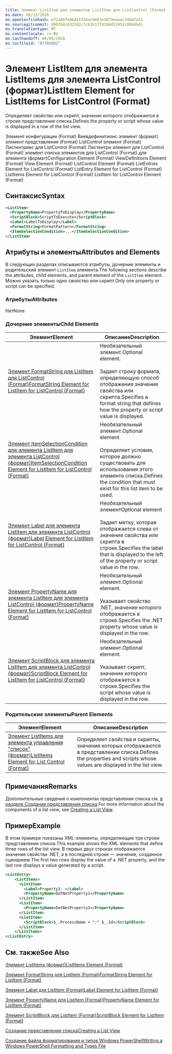 ```yaml
---
title: Элемент ListItem для элементов ListItem для ListControl (Format) | Документация Майкрософт
ms.date: 09/13/2016
ms.openlocfilehash: e72a887e8bd1f93bacb663e3079eeaec34bdfa51
ms.sourcegitcommit: 0907b8c6322d2c7c61b17f8168d53452c8964b41
ms.translationtype: MT
ms.contentlocale: ru-RU
ms.lasthandoff: 08/05/2020
ms.locfileid: "87785682"
---
```

# <a name="listitem-element-for-listitems-for-listcontrol-format"></a><span data-ttu-id="a56ac-102">Элемент ListItem для элемента ListItems для элемента ListControl (формат)</span><span class="sxs-lookup"><span data-stu-id="a56ac-102">ListItem Element for ListItems for ListControl (Format)</span></span>

<span data-ttu-id="a56ac-103">Определяет свойство или скрипт, значение которого отображается в строке представления списка.</span><span class="sxs-lookup"><span data-stu-id="a56ac-103">Defines the property or script whose value is displayed in a row of the list view.</span></span>

<span data-ttu-id="a56ac-104">Элемент конфигурации (Format) Виевдефинитионс элемент (формат) элемент представления (Format) ListControl элемент (Format) Листентриес для ListControl (Format) Листентри элемент для ListControl (Format) элемент списка элементов для ListControl (Format) для элемента (формат)</span><span class="sxs-lookup"><span data-stu-id="a56ac-104">Configuration Element (Format) ViewDefinitions Element (Format) View Element (Format) ListControl Element (Format) ListEntries Element for ListControl (Format) ListEntry Element for ListControl (Format) ListItems Element for ListControl (Format) ListItem for ListControl Element (Format)</span></span>

## <a name="syntax"></a><span data-ttu-id="a56ac-105">Синтаксис</span><span class="sxs-lookup"><span data-stu-id="a56ac-105">Syntax</span></span>

```xml
<ListItem>
  <PropertyName>PropertyToDisplay</PropertyName>
  <ScriptBlock>ScriptToExecute</ScriptBlock>
  <Label>LabelToDisplay</Label>
  <FormatString>FormatPattern</FormatString>
  <ItemSelectionCondition>...</ItemSelectionCondition>
</ListItem>
```

## <a name="attributes-and-elements"></a><span data-ttu-id="a56ac-106">Атрибуты и элементы</span><span class="sxs-lookup"><span data-stu-id="a56ac-106">Attributes and Elements</span></span>

<span data-ttu-id="a56ac-107">В следующих разделах описываются атрибуты, дочерние элементы и родительский элемент `ListItem` элемента.</span><span class="sxs-lookup"><span data-stu-id="a56ac-107">The following sections describe the attributes, child elements, and parent element of the `ListItem` element.</span></span> <span data-ttu-id="a56ac-108">Можно указать только одно свойство или скрипт.</span><span class="sxs-lookup"><span data-stu-id="a56ac-108">Only one property or script can be specified.</span></span>

### <a name="attributes"></a><span data-ttu-id="a56ac-109">Атрибуты</span><span class="sxs-lookup"><span data-stu-id="a56ac-109">Attributes</span></span>

<span data-ttu-id="a56ac-110">Нет</span><span class="sxs-lookup"><span data-stu-id="a56ac-110">None</span></span>

### <a name="child-elements"></a><span data-ttu-id="a56ac-111">Дочерние элементы</span><span class="sxs-lookup"><span data-stu-id="a56ac-111">Child Elements</span></span>

|<span data-ttu-id="a56ac-112">Элемент</span><span class="sxs-lookup"><span data-stu-id="a56ac-112">Element</span></span>|<span data-ttu-id="a56ac-113">Описание</span><span class="sxs-lookup"><span data-stu-id="a56ac-113">Description</span></span>|
|-------------|-----------------|
|[<span data-ttu-id="a56ac-114">Элемент FormatString для ListItem для ListControl (Format)</span><span class="sxs-lookup"><span data-stu-id="a56ac-114">FormatString Element for ListItem for ListControl (Format)</span></span>](./formatstring-element-for-listitem-for-listcontrol-format.md)|<span data-ttu-id="a56ac-115">Необязательный элемент.</span><span class="sxs-lookup"><span data-stu-id="a56ac-115">Optional element.</span></span><br /><br /> <span data-ttu-id="a56ac-116">Задает строку формата, определяющую способ отображения значения свойства или скрипта.</span><span class="sxs-lookup"><span data-stu-id="a56ac-116">Specifies a format string that defines how the property or script value is displayed.</span></span>|
|[<span data-ttu-id="a56ac-117">Элемент ItemSelectionCondition для элемента ListItem для элемента ListControl (формат)</span><span class="sxs-lookup"><span data-stu-id="a56ac-117">ItemSelectionCondition Element for ListItem for ListControl (Format)</span></span>](./itemselectioncondition-element-for-listitem-for-listcontrol-format.md)|<span data-ttu-id="a56ac-118">Необязательный элемент.</span><span class="sxs-lookup"><span data-stu-id="a56ac-118">Optional element.</span></span><br /><br /> <span data-ttu-id="a56ac-119">Определяет условие, которое должно существовать для использования этого элемента списка.</span><span class="sxs-lookup"><span data-stu-id="a56ac-119">Defines the condition that must exist for this list item to be used.</span></span>|
|[<span data-ttu-id="a56ac-120">Элемент Label для элемента ListItem для элемента ListControl (формат)</span><span class="sxs-lookup"><span data-stu-id="a56ac-120">Label Element for ListItem for ListControl (Format)</span></span>](./label-element-for-listitem-for-listcontrol-format.md)|<span data-ttu-id="a56ac-121">Необязательный элемент</span><span class="sxs-lookup"><span data-stu-id="a56ac-121">Optional element</span></span><br /><br /> <span data-ttu-id="a56ac-122">Задает метку, которая отображается слева от значения свойства или скрипта в строке.</span><span class="sxs-lookup"><span data-stu-id="a56ac-122">Specifies the label that is displayed to the left of the property or script value in the row.</span></span>|
|[<span data-ttu-id="a56ac-123">Элемент PropertyName для элемента ListItem для элемента ListControl (формат)</span><span class="sxs-lookup"><span data-stu-id="a56ac-123">PropertyName Element for ListItem for ListControl (Format)</span></span>](./propertyname-element-for-listitem-for-listcontrol-format.md)|<span data-ttu-id="a56ac-124">Необязательный элемент.</span><span class="sxs-lookup"><span data-stu-id="a56ac-124">Optional element.</span></span><br /><br /> <span data-ttu-id="a56ac-125">Указывает свойство .NET, значение которого отображается в строке.</span><span class="sxs-lookup"><span data-stu-id="a56ac-125">Specifies the .NET property whose value is displayed in the row.</span></span>|
|[<span data-ttu-id="a56ac-126">Элемент ScriptBlock для элемента ListItem для элемента ListControl (формат)</span><span class="sxs-lookup"><span data-stu-id="a56ac-126">ScriptBlock Element for ListItem for ListControl (Format)</span></span>](./scriptblock-element-for-listitem-for-listcontrol-format.md)|<span data-ttu-id="a56ac-127">Необязательный элемент.</span><span class="sxs-lookup"><span data-stu-id="a56ac-127">Optional element.</span></span><br /><br /> <span data-ttu-id="a56ac-128">Указывает скрипт, значение которого отображается в строке.</span><span class="sxs-lookup"><span data-stu-id="a56ac-128">Specifies the script whose value is displayed in the row.</span></span>|

### <a name="parent-elements"></a><span data-ttu-id="a56ac-129">Родительские элементы</span><span class="sxs-lookup"><span data-stu-id="a56ac-129">Parent Elements</span></span>

|<span data-ttu-id="a56ac-130">Элемент</span><span class="sxs-lookup"><span data-stu-id="a56ac-130">Element</span></span>|<span data-ttu-id="a56ac-131">Описание</span><span class="sxs-lookup"><span data-stu-id="a56ac-131">Description</span></span>|
|-------------|-----------------|
|[<span data-ttu-id="a56ac-132">Элемент ListItems для элемента управления "список" (формат)</span><span class="sxs-lookup"><span data-stu-id="a56ac-132">ListItems Element for List Control (Format)</span></span>](./listitems-element-for-listentry-for-listcontrol-format.md)|<span data-ttu-id="a56ac-133">Определяет свойства и скрипты, значения которых отображаются в представлении списка.</span><span class="sxs-lookup"><span data-stu-id="a56ac-133">Defines the properties and scripts whose values are displayed in the list view.</span></span>|

## <a name="remarks"></a><span data-ttu-id="a56ac-134">Примечания</span><span class="sxs-lookup"><span data-stu-id="a56ac-134">Remarks</span></span>

<span data-ttu-id="a56ac-135">Дополнительные сведения о компонентах представления списка см. [в разделе Создание представления списка](./creating-a-list-view.md).</span><span class="sxs-lookup"><span data-stu-id="a56ac-135">For more information about the components of a list view, see [Creating a List View](./creating-a-list-view.md).</span></span>

## <a name="example"></a><span data-ttu-id="a56ac-136">Пример</span><span class="sxs-lookup"><span data-stu-id="a56ac-136">Example</span></span>

<span data-ttu-id="a56ac-137">В этом примере показаны XML-элементы, определяющие три строки представления списка.</span><span class="sxs-lookup"><span data-stu-id="a56ac-137">This example shows the XML elements that define three rows of the list view.</span></span> <span data-ttu-id="a56ac-138">В первых двух строках отображается значение свойства .NET, а в последней строке — значение, созданное сценарием.</span><span class="sxs-lookup"><span data-stu-id="a56ac-138">The first two rows display the value of a .NET property, and the last row displays a value generated by a script.</span></span>

```xml
<ListEntry>
    <ListItems>
      <ListItem>
        <Label>Property1: </Label>
        <PropertyName>DotNetProperty1</PropertyName>
      </ListItem>
      <ListItem>
        <PropertyName>DotNetProperty2</PropertyName>
      </ListItem>
      <ListItem>
        <ScriptBlock>$_.ProcessName + ":" $_.Id</ScriptBlock>
      </ListItem>
    </ListItems>
</ListEntry>

```

## <a name="see-also"></a><span data-ttu-id="a56ac-139">См. также</span><span class="sxs-lookup"><span data-stu-id="a56ac-139">See Also</span></span>

[<span data-ttu-id="a56ac-140">Элемент ListItems (формат)</span><span class="sxs-lookup"><span data-stu-id="a56ac-140">ListItems Element (Format)</span></span>](./listitems-element-for-listentry-for-listcontrol-format.md)

[<span data-ttu-id="a56ac-141">Элемент FormatString для ListItem (Format)</span><span class="sxs-lookup"><span data-stu-id="a56ac-141">FormatString Element for ListItem (Format)</span></span>](./formatstring-element-for-listitem-for-listcontrol-format.md)

[<span data-ttu-id="a56ac-142">Элемент Label для ListItem (Format)</span><span class="sxs-lookup"><span data-stu-id="a56ac-142">Label Element for ListItem (Format)</span></span>](./label-element-for-listitem-for-listcontrol-format.md)

[<span data-ttu-id="a56ac-143">Элемент PropertyName для ListItem (Format)</span><span class="sxs-lookup"><span data-stu-id="a56ac-143">PropertyName Element for ListItem (Format)</span></span>](./propertyname-element-for-listitem-for-listcontrol-format.md)

[<span data-ttu-id="a56ac-144">Элемент ScriptBlock для ListItem (Format)</span><span class="sxs-lookup"><span data-stu-id="a56ac-144">ScriptBlock Element for ListItem (Format)</span></span>](./scriptblock-element-for-listitem-for-listcontrol-format.md)

[<span data-ttu-id="a56ac-145">Создание представления списка</span><span class="sxs-lookup"><span data-stu-id="a56ac-145">Creating a List View</span></span>](./creating-a-list-view.md)

[<span data-ttu-id="a56ac-146">Создание файла форматирования и типов Windows PowerShell</span><span class="sxs-lookup"><span data-stu-id="a56ac-146">Writing a Windows PowerShell Formatting and Types File</span></span>](./writing-a-powershell-formatting-file.md)
